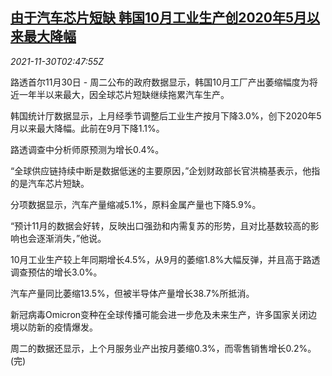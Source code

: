 <!--1638241262000-->
[由于汽车芯片短缺 韩国10月工业生产创2020年5月以来最大降幅](https://cn.reuters.com/article/south-korea-oct-industry-output-1130-idCNKBS2IF06S)
------

<div><i>2021-11-30T02:47:55Z</i></div><p>路透首尔11月30日 - 周二公布的政府数据显示，韩国10月工厂产出萎缩幅度为将近一年半以来最大，因全球芯片短缺继续拖累汽车生产。</p><p>韩国统计厅数据显示，上月经季节调整后工业生产按月下降3.0%，创下2020年5月以来最大降幅。此前在9月下降1.1%。</p><p>路透调查中分析师原预测为增长0.4%。</p><p>“全球供应链持续中断是数据低迷的主要原因，”企划财政部长官洪楠基表示，他指的是汽车芯片短缺。</p><p>分项数据显示，汽车产量缩减5.1%，原料金属产量也下降5.9%。</p><p>“预计11月的数据会好转，反映出口强劲和内需复苏的形势，且对比基数较高的影响也会逐渐消失，”他说。</p><p>10月工业生产较上年同期增长4.5%，从9月的萎缩1.8%大幅反弹，并且高于路透调查预估的增长3.0%。</p><p>汽车产量同比萎缩13.5%，但被半导体产量增长38.7%所抵消。</p><p>新冠病毒Omicron变种在全球传播可能会进一步危及未来生产，许多国家关闭边境以防新的疫情爆发。</p><p>周二的数据还显示，上个月服务业产出按月萎缩0.3%，而零售销售增长0.2%。(完)</p>
